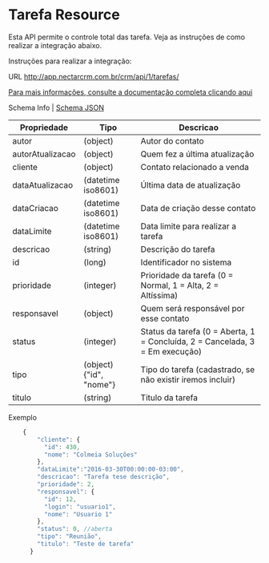 # Tarefa Resource

Esta API permite o controle total das tarefa. Veja as instruções de como realizar a integração abaixo.

Instruções para realizar a integração:

URL
http://app.nectarcrm.com.br/crm/api/1/tarefas/

[Para mais informações, consulte a documentação completa clicando aqui](http://docs.nectarcrm.apiary.io)

Schema Info | [Schema JSON](schema.json)

Propriedade | Tipo | Descricao
------------ | ------------- | -------------
autor | (object) | Autor do contato
autorAtualizacao | (object) | Quem fez a última atualização
cliente | (object) | Contato relacionado a venda
dataAtualizacao | (datetime iso8601) | Última data de atualização
dataCriacao | (datetime iso8601) | Data de criação desse contato
dataLimite | (datetime iso8601) | Data limite para realizar a tarefa
descricao | (string) | Descrição do tarefa
id | (long) | Identificador no sistema
prioridade | (integer) | Prioridade da tarefa (0 = Normal, 1 = Alta, 2 = Altíssima)
responsavel | (object) | Quem será responsável por esse contato
status | (integer) | Status da tarefa (0 = Aberta, 1 = Concluída, 2 = Cancelada, 3 = Em execução)
tipo | (object){"id", "nome"} | Tipo do tarefa (cadastrado, se não existir iremos incluir)
titulo | (string) | Titulo da tarefa

Exemplo
```js
    {
        "cliente": {
          "id": 430,
          "nome": "Colmeia Soluções"
        },
	    "dataLimite":"2016-03-30T00:00:00-03:00",
        "descricao": "Tarefa tese descrição",
        "prioridade": 2,
        "responsavel": {
          "id": 12,
          "login": "usuario1",
          "nome": "Usuario 1"
        },
        "status": 0, //aberta
        "tipo": "Reunião",
        "titulo": "Teste de tarefa"
      }
```